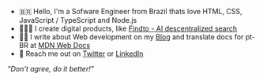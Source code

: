 
- 🇧🇷 Hello, I'm a Sofware Engineer from Brazil thats love HTML, CSS, JavaScript / TypeScript and Node.js
- 👨🏼‍💻 I create digital products, like [Findto - AI descentralized search](https://github.com/lucasm/findto)
- ✍🏻 I write about Web development on my [Blog](https://dev.to/lucasm) and translate docs for pt-BR at [MDN Web Docs](https://github.com/mdn/)
- 💬 Reach me out on [Twitter](https://twitter.com/lucasmezs) or [LinkedIn](https://linkedin.com/in/lucasmezs)


_"Don't agree, do it better!"_

